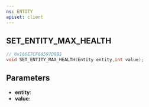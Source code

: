```yaml
---
ns: ENTITY
apiset: client
---
```

## SET_ENTITY_MAX_HEALTH

```c
// 0x166E7CF68597D8B5
void SET_ENTITY_MAX_HEALTH(Entity entity,int value);
```


## Parameters
* **entity**:
* **value**:



